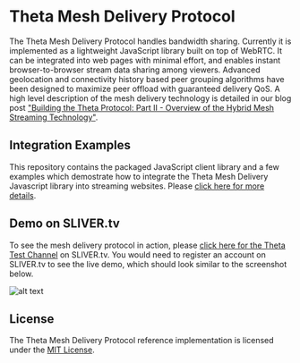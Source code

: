 # Theta Mesh Delivery Protocol

The Theta Mesh Delivery Protocol handles bandwidth sharing. Currently it is implemented as a lightweight JavaScript library built on top of WebRTC. It can be integrated into web pages with minimal effort, and enables instant browser-to-browser stream data sharing among viewers. Advanced geolocation and connectivity history based peer grouping algorithms have been designed to maximize peer offload with guaranteed delivery QoS. A high level description of the mesh delivery technology is detailed in our blog post ["Building the Theta Protocol: Part II - Overview of the Hybrid Mesh Streaming Technology"](https://medium.com/theta-network/building-the-theta-protocol-part-ii-ea9d12e221bb).

## Integration Examples

This repository contains the packaged JavaScript client library and a few examples which demostrate how to integrate the Theta Mesh Delivery Javascript library into streaming websites. Please [click here for more details](examples/livestream).

## Demo on SLIVER.tv

To see the mesh delivery protocol in action, please [click here for the Theta Test Channel](https://www.sliver.tv/win/theta) on SLIVER.tv. You would need to register an account on SLIVER.tv to see the live demo, which should look similar to the screenshot below. 

![alt text](https://github.com/thetatoken/theta-protocol-delivery-lib/blob/master/examples/slivertv/slivertv_theta_integration_demo.png)

## License
The Theta Mesh Delivery Protocol reference implementation is licensed under the [MIT License](https://opensource.org/licenses/MIT).
